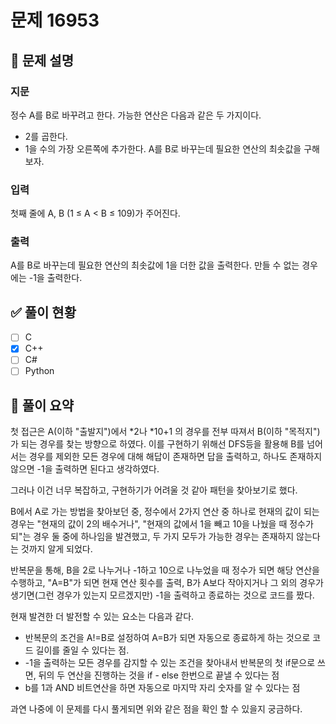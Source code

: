 # 문제 16953

## 📌 문제 설명
### 지문
정수 A를 B로 바꾸려고 한다. 가능한 연산은 다음과 같은 두 가지이다.
- 2를 곱한다.
- 1을 수의 가장 오른쪽에 추가한다. 
A를 B로 바꾸는데 필요한 연산의 최솟값을 구해보자.

### 입력
첫째 줄에 A, B (1 ≤ A < B ≤ 109)가 주어진다.

### 출력
A를 B로 바꾸는데 필요한 연산의 최솟값에 1을 더한 값을 출력한다. 만들 수 없는 경우에는 -1을 출력한다.

## ✅ 풀이 현황
- [ ] C
- [x] C++
- [ ] C#
- [ ] Python

## 🧠 풀이 요약
첫 접근은 A(이하 "출발지")에서 *2나 *10+1 의 경우를 전부 따져서 B(이하 "목적지")가 되는 경우를 찾는 방향으로 하였다.
이를 구현하기 위해선 DFS등을 활용해 B를 넘어서는 경우를 제외한 모든 경우에 대해 해답이 존재하면 답을 출력하고, 
하나도 존재하지 않으면 -1을 출력하면 된다고 생각하였다.

그러나 이건 너무 복잡하고, 구현하기가 어려울 것 같아 패턴을 찾아보기로 했다.

B에서 A로 가는 방법을 찾아보던 중, 정수에서 2가지 연산 중 하나로 현재의 값이 되는 경우는 
"현재의 값이 2의 배수거나", "현재의 값에서 1을 빼고 10을 나눴을 때 정수가 되"는 경우 둘 중에 하나임을 발견했고, 두 가지 모두가 가능한 경우는 존재하지 않는다는 것까지 알게 되었다.

반복문을 통해, B을 2로 나누거나 -1하고 10으로 나누었을 때 정수가 되면 해당 연산을 수행하고, "A=B"가 되면 현재 연산 횟수를 출력, B가 A보다 작아지거나 그 외의 경우가 생기면(그런 경우가 있는지 모르겠지만) -1을 출력하고 종료하는 것으로 코드를 짰다.

현재 발견한 더 발전할 수 있는 요소는 다음과 같다.
- 반복문의 조건을 A!=B로 설정하여 A=B가 되면 자동으로 종료하게 하는 것으로 코드 길이를 줄일 수 있다는 점. 
- -1을 출력하는 모든 경우를 감지할 수 있는 조건을 찾아내서 반복문의 첫 if문으로 쓰면, 뒤의 두 연산을 진행하는 것을 if - else 한번으로 끝낼 수 있다는 점
- b를 1과 AND 비트연산을 하면 자동으로 마지막 자리 숫자를 알 수 있다는 점

과연 나중에 이 문제를 다시 풀게되면 위와 같은 점을 확인 할 수 있을지 궁금하다.